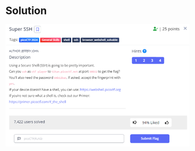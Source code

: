 # Solution

![Super SSH Challenge](https://github.com/Nickwebco/CyberVets/blob/main/PicoCTF/General%20Skills/Super%20SSH/images/Super%20SSH%20Challenge.png?raw=true)
